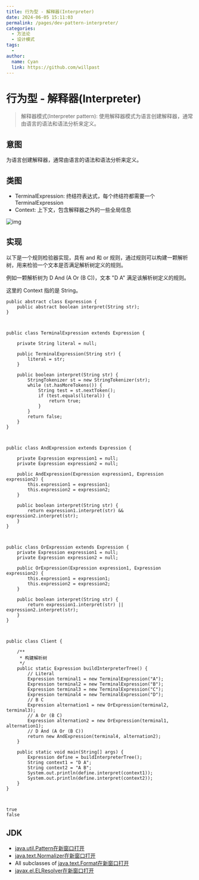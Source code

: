 ```yaml
---
title: 行为型 - 解释器(Interpreter)
date: 2024-06-05 15:11:03
permalink: /pages/dev-pattern-interpreter/
categories:
  - 方法论
  - 设计模式
tags:
  - 
author: 
  name: Cyan
  link: https://github.com/willpast
---
```

# 行为型 - 解释器(Interpreter)

> 解释器模式(Interpreter pattern): 使用解释器模式为语言创建解释器，通常由语言的语法和语法分析来定义。
 

## 意图

为语言创建解释器，通常由语言的语法和语法分析来定义。

## 类图

  * TerminalExpression: 终结符表达式，每个终结符都需要一个 TerminalExpression
  * Context: 上下文，包含解释器之外的一些全局信息

![img](https://cdn.jsdelivr.net/gh/willpast/image/blog/ka_java/794239e3-4baf-4aad-92df-f02f59b2a6fe.png)

## 实现

以下是一个规则检验器实现，具有 and 和 or 规则，通过规则可以构建一颗解析树，用来检验一个文本是否满足解析树定义的规则。

例如一颗解析树为 D And (A Or (B C))，文本 "D A" 满足该解析树定义的规则。

这里的 Context 指的是 String。

    
    
    public abstract class Expression {
        public abstract boolean interpret(String str);
    }
    
    
    
    public class TerminalExpression extends Expression {
    
        private String literal = null;
    
        public TerminalExpression(String str) {
            literal = str;
        }
    
        public boolean interpret(String str) {
            StringTokenizer st = new StringTokenizer(str);
            while (st.hasMoreTokens()) {
                String test = st.nextToken();
                if (test.equals(literal)) {
                    return true;
                }
            }
            return false;
        }
    }
    
    
    
    public class AndExpression extends Expression {
    
        private Expression expression1 = null;
        private Expression expression2 = null;
    
        public AndExpression(Expression expression1, Expression expression2) {
            this.expression1 = expression1;
            this.expression2 = expression2;
        }
    
        public boolean interpret(String str) {
            return expression1.interpret(str) && expression2.interpret(str);
        }
    }
    
    
    
    public class OrExpression extends Expression {
        private Expression expression1 = null;
        private Expression expression2 = null;
    
        public OrExpression(Expression expression1, Expression expression2) {
            this.expression1 = expression1;
            this.expression2 = expression2;
        }
    
        public boolean interpret(String str) {
            return expression1.interpret(str) || expression2.interpret(str);
        }
    }
    
    
    
    public class Client {
    
        /**
         * 构建解析树
         */
        public static Expression buildInterpreterTree() {
            // Literal
            Expression terminal1 = new TerminalExpression("A");
            Expression terminal2 = new TerminalExpression("B");
            Expression terminal3 = new TerminalExpression("C");
            Expression terminal4 = new TerminalExpression("D");
            // B C
            Expression alternation1 = new OrExpression(terminal2, terminal3);
            // A Or (B C)
            Expression alternation2 = new OrExpression(terminal1, alternation1);
            // D And (A Or (B C))
            return new AndExpression(terminal4, alternation2);
        }
    
        public static void main(String[] args) {
            Expression define = buildInterpreterTree();
            String context1 = "D A";
            String context2 = "A B";
            System.out.println(define.interpret(context1));
            System.out.println(define.interpret(context2));
        }
    }
    
    
    
    true
    false
    

## JDK

  * [java.util.Pattern在新窗口打开](http://docs.oracle.com/javase/8/docs/api/java/util/regex/Pattern.html)
  * [java.text.Normalizer在新窗口打开](http://docs.oracle.com/javase/8/docs/api/java/text/Normalizer.html)
  * All subclasses of [java.text.Format在新窗口打开](http://docs.oracle.com/javase/8/docs/api/java/text/Format.html)
  * [javax.el.ELResolver在新窗口打开](http://docs.oracle.com/javaee/7/api/javax/el/ELResolver.html)

 